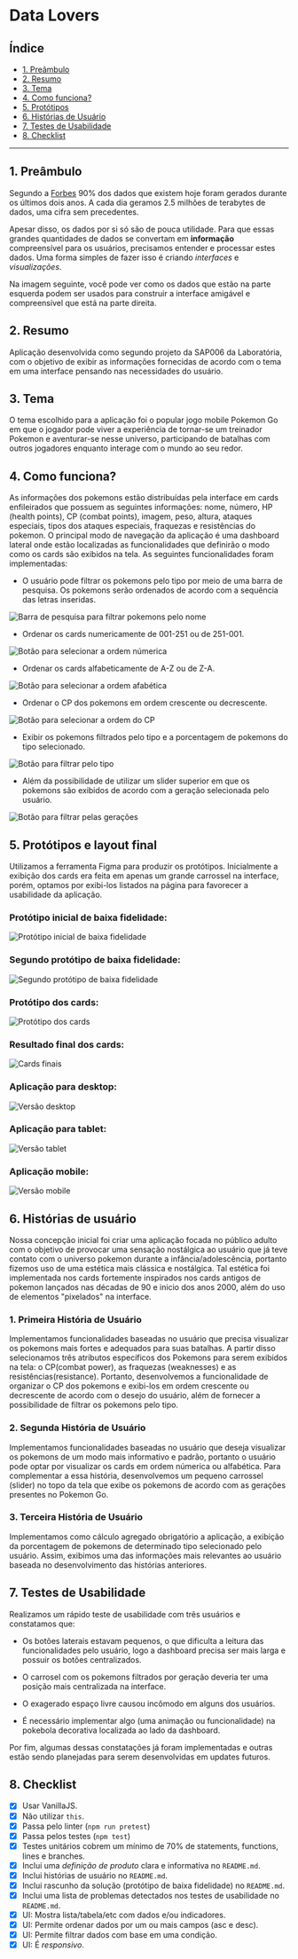 # Data Lovers

## Índice

- [1. Preâmbulo](#1-preâmbulo)
- [2. Resumo](#2-resumo)
- [3. Tema](#3-tema)
- [4. Como funciona?](#4-como-funciona)
- [5. Protótipos](#5-protótipos)
- [6. Histórias de Usuário](#6-histórias-de-usuário)
- [7. Testes de Usabilidade](#7-testes-de-usabilidade)
- [8. Checklist](#8-checklist)

---

## 1. Preâmbulo

Segundo a [Forbes](https://www.forbes.com/sites/bernardmarr/2018/05/21/how-much-data-do-we-create-every-day-the-mind-blowing-stats-everyone-should-read) 90% dos dados que existem hoje foram gerados durante os últimos dois anos. A cada dia geramos 2.5 milhões de terabytes de dados, uma cifra sem precedentes.

Apesar disso, os dados por si só são de pouca utilidade. Para que essas grandes quantidades de dados se convertam em **informação** compreensível para os usuários, precisamos entender e processar estes dados. Uma forma simples de fazer isso é criando _interfaces_ e _visualizações_.

Na imagem seguinte, você pode ver como os dados que estão na parte esquerda podem ser usados para construir a interface amigável e compreensível que está na parte direita.


## 2. Resumo

Aplicação desenvolvida como segundo projeto da SAP006 da Laboratória, com o objetivo de exibir as informações fornecidas de acordo com o tema em uma interface pensando nas necessidades do usuário.

## 3. Tema

O tema escolhido para a aplicação foi o popular jogo mobile Pokemon Go em que o jogador pode viver a experiência de tornar-se um treinador Pokemon e aventurar-se nesse universo, participando de batalhas com outros jogadores enquanto interage com o mundo ao seu redor.

## 4. Como funciona?

As informações dos pokemons estão distribuídas pela interface em cards enfileirados que possuem as seguintes informações: nome, número, HP (health points), CP (combat points), imagem, peso, altura, ataques especiais, tipos dos ataques especiais, fraquezas e resistências do pokemon. O principal modo de navegação da aplicação é uma dashboard lateral onde estão localizadas as funcionalidades que definirão o modo como os cards são exibidos na tela. As seguintes funcionalidades foram implementadas: 

- O usuário pode filtrar os pokemons pelo tipo por meio de uma barra de pesquisa. Os pokemons serão ordenados de acordo com a sequência das letras inseridas.

<img src="filtrar-por-nome.gif" alt="Barra de pesquisa para filtrar pokemons pelo nome">

- Ordenar os cards numericamente de 001-251 ou de 251-001.

<img src="ordem-numerica.gif" alt="Botão para selecionar a ordem númerica">

- Ordenar os cards alfabeticamente de A-Z ou de Z-A.

<img src="ordem-alfabetica.gif" alt="Botão para selecionar a ordem afabética">

- Ordenar o CP dos pokemons em ordem crescente ou decrescente.

<img src="ordem-cp.gif" alt="Botão para selecionar a ordem do CP">

- Exibir os pokemons filtrados pelo tipo e a porcentagem de pokemons do tipo selecionado.

<img src="filtrar-por-tipo.gif" alt="Botão para filtrar pelo tipo">

- Além da possibilidade de utilizar um slider superior em que os pokemons são exibidos de acordo com a geração selecionada pelo usuário.

<img src="filtrar-por-geracao.gif" alt="Botão para filtrar pelas gerações">

## 5. Protótipos e layout final

Utilizamos a ferramenta Figma para produzir os protótipos. Inicialmente a exibição dos cards era feita em apenas um grande carrossel na interface, porém, optamos por exibi-los listados na página para favorecer a usabilidade da aplicação. 

### Protótipo inicial de baixa fidelidade:

<img src="protótipo-1.png" alt="Protótipo inicial de baixa fidelidade">

### Segundo protótipo de baixa fidelidade:

<img src="prototipo-2.png" alt="Segundo protótipo de baixa fidelidade">

### Protótipo dos cards:

<img src="prototipo-card.png" alt="Protótipo dos cards">

### Resultado final dos cards:

<img src="resultadofinal-card.png" alt="Cards finais">

### Aplicação para desktop:

<img src="versao-desktop.png" alt="Versão desktop">

### Aplicação para tablet:

<img src="versao-tablet.png" alt="Versão tablet">

### Aplicação mobile:

<img src="versao-mobile.png" alt="Versão mobile">

## 6. Histórias de usuário

Nossa concepção inicial foi criar uma aplicação focada no público adulto com o objetivo de provocar uma sensação nostálgica ao usuário que já teve contato com o universo pokemon durante a infância/adolescência, portanto fizemos uso de uma estética mais clássica e nostálgica. Tal estética foi implementada nos cards fortemente inspirados nos cards antigos de pokemon lançados nas décadas de 90 e inicio dos anos 2000, além do uso de elementos "pixelados" na interface.

### 1. Primeira História de Usuário

Implementamos funcionalidades baseadas no usuário que precisa visualizar os pokemons mais fortes e adequados para suas batalhas. A partir disso selecionamos três atributos específicos dos Pokemons para serem exibidos na tela: o CP(combat power), as fraquezas (weaknesses) e as resistências(resistance). Portanto, desenvolvemos a funcionalidade de organizar o CP dos pokemons e exibi-los em ordem crescente ou decrescente de acordo com o desejo do usuário, além de fornecer a possibilidade de filtrar os pokemons pelo tipo.

### 2. Segunda História de Usuário

Implementamos funcionalidades baseadas no usuário que deseja visualizar os pokemons de um modo mais informativo e padrão, portanto o usuário pode optar por visualizar os cards em ordem númerica ou alfabética. Para complementar a essa história, desenvolvemos um pequeno carrossel (slider) no topo da tela que exibe os pokemons de acordo com as gerações presentes no Pokemon Go.

### 3. Terceira História de Usuário

Implementamos como cálculo agregado obrigatório a aplicação, a exibição da porcentagem de pokemons de determinado tipo selecionado pelo usuário. Assim, exibimos uma das informações mais relevantes ao usuário baseada no desenvolvimento das histórias anteriores.

## 7. Testes de Usabilidade

Realizamos um rápido teste de usabilidade com três usuários e constatamos que:

- Os botões laterais estavam pequenos, o que dificulta a leitura das funcionalidades pelo usuário, logo a dashboard precisa ser mais larga e possuir os botões centralizados.

- O carrosel com os pokemons filtrados por geração deveria ter uma posição mais centralizada na interface.

- O exagerado espaço livre causou incômodo em alguns dos usuários.

- É necessário implementar algo (uma animação ou funcionalidade) na pokebola decorativa localizada ao lado da dashboard.

Por fim, algumas dessas constatações já foram implementadas e outras estão sendo planejadas para serem desenvolvidas em updates futuros.

## 8. Checklist

- [x] Usar VanillaJS.
- [x] Não utilizar `this`.
- [x] Passa pelo linter (`npm run pretest`)
- [x] Passa pelos testes (`npm test`)
- [x] Testes unitários cobrem um mínimo de 70% de statements, functions, lines e branches.
- [x] Inclui uma _definição de produto_ clara e informativa no `README.md`.
- [x] Inclui histórias de usuário no `README.md`.
- [x] Inclui rascunho da solução (protótipo de baixa fidelidade) no `README.md`.
- [x] Inclui uma lista de problemas detectados nos testes de usabilidade no `README.md`.
- [x] UI: Mostra lista/tabela/etc com dados e/ou indicadores.
- [x] UI: Permite ordenar dados por um ou mais campos (asc e desc).
- [x] UI: Permite filtrar dados com base em uma condição.
- [x] UI: É _responsivo_.
